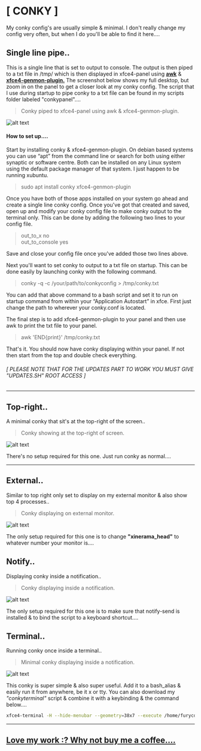# [ CONKY ]

My conky config's are usually simple & minimal. I don't really change my config very often, but when I do you'll be able to find it here....

## Single line pipe..

This is a single line that is set to output to console. The output is then piped to a txt file in /tmp/ which is then displayed in xfce4-panel using [**awk**](https://linux.die.net/man/1/awk) & [**xfce4-genmon-plugin.**](https://goodies.xfce.org/projects/panel-plugins/xfce4-genmon-plugin) The screenshot below shows my full desktop, but zoom in on the panel to get a closer look at my conky config. The script that I use during startup to pipe conky to a txt file can be found in my scripts folder labeled "conkypanel"....

> Conky piped to xfce4-panel using awk & xfce4-genmon-plugin.

![alt text](http://i.imgur.com/y7w5Mdo.png "Conky displayed inside xfce4-panel")

#### How to set up....  

Start by installing conky & xfce4-genmon-plugin. On debian based systems you can use “apt” from the command line or search for both using either synaptic or software centre. Both can be installed on any Linux system using the default package manager of that system. I just happen to be running xubuntu.

> sudo apt install conky xfce4-genmon-plugin

Once you have both of those apps installed on your system go ahead and create a single line conky config. Once you've got that created and saved, open up and modify your conky config file to make conky output to the terminal only. This can be done by adding the following two lines to your config file.

> out_to_x no  
> out_to_console yes  

Save and close your config file once you've added those two lines above.  

Next you'll want to set conky to output to a txt file on startup. This can be done easily by launching conky with the following command.

> conky -q -c /your/path/to/conkyconfig > /tmp/conky.txt

You can add that above command to a bash script and set it to run on startup command from within your “Application Autostart” in xfce. First just change the path to wherever your conky.conf is located.

The final step is to add xfce4-genmon-plugin to your panel and then use awk to print the txt file to your panel.

> awk 'END{print}' /tmp/conky.txt

That's it. You should now have conky displaying within your panel. If not then start from the top and double check everything.

###### [ PLEASE NOTE THAT FOR THE UPDATES PART TO WORK YOU MUST GIVE "UPDATES.SH" ROOT ACCESS ]

----

## Top-right..

A minimal conky that sit's at the top-right of the screen..

> Conky showing at the top-right of screen.

![alt text](https://i.imgur.com/GxUPFMA.jpg "Conky displaying top-right of screen")

There's no setup required for this one. Just run conky as normal....

----

## External..

Similar to top right only set to display on my external monitor & also show top 4 processes..

> Conky displaying on external monitor.

![alt text](http://i.imgur.com/mbmIF8d.png "Conky displaying top-right of screen")

The only setup required for this one is to change **"xinerama_head"** to whatever number your monitor is....

## Notify..

Displaying conky inside a notification..

> Conky displaying inside a notification.

![alt text](https://i.imgur.com/CQT1itM.jpg "Conky piped into a notification")

The only setup required for this one is to make sure that notify-send is installed & to bind the script to a keyboard shortcut....

## Terminal..

Running conky once inside a terminal..

> Minimal conky displaying inside a notification.

![alt text](https://i.imgur.com/Bz7TYzp.jpg "Conky displaying inside a terminal window")

This conky is super simple & also super useful. Add it to a bash_alias & easily run it from anywhere, be it x or tty. You can also download my _"conkyterminal"_ script & combine it with a keybinding & the command below....

```bash
xfce4-terminal -H --hide-menubar --geometry=38x7 --execute /home/furycd001/Dots/Gucci/conkyterminal.sh &
```

----

## [Love my work :? Why not buy me a coffee....](https://paypal.me/furycd001?locale.x=en_GB)
